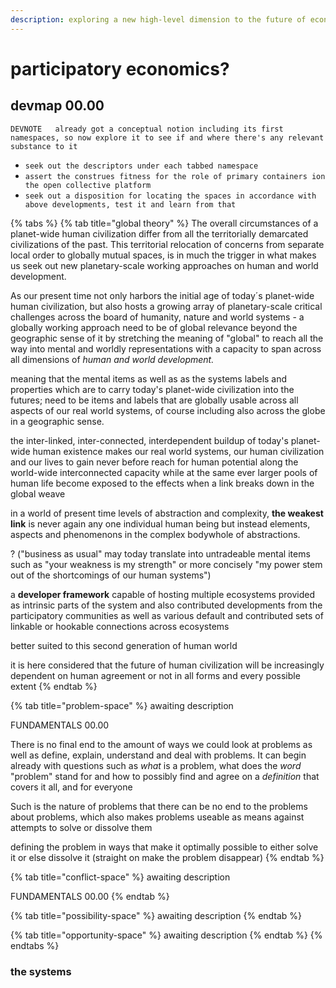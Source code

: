 ```yaml
---
description: exploring a new high-level dimension to the future of economics
---
```


# participatory economics?

## devmap 00.00

`DEVNOTE  
already got a conceptual notion including its first namespaces, so now explore it to see if and where there's any relevant substance to it`

* `seek out the descriptors under each tabbed namespace`
*  `assert the construes fitness for the role of primary containers ion the open collective platform`
*  `seek out a disposition for locating the spaces in accordance with above developments, test it and learn from that`

{% tabs %}
{% tab title="global theory" %}
The overall circumstances of a planet-wide human civilization differ from all the territorially demarcated civilizations of the past. This territorial relocation of concerns from separate local order to globally mutual spaces, is in much the trigger in what makes us seek out new planetary-scale working approaches on human and world development. 

As our present time not only harbors the initial age of today´s planet-wide human civilization, but also hosts a growing array of planetary-scale critical challenges across the board of humanity, nature and world systems - a globally working approach need to be of global relevance beyond the geographic sense of it by stretching the meaning of "global" to reach all the way into mental and worldly representations with a capacity to span across all dimensions of _human and world development._

meaning that the mental items as well as as the systems labels and properties which are to carry today's planet-wide civilization into the futures; need to be items and labels that are globally usable across all aspects of our real world systems, of course  including also across the globe in a geographic sense.



the inter-linked, inter-connected, interdependent buildup of today's planet-wide human existence makes our real world systems, our human civilization and our lives to gain never before reach for human potential along the world-wide interconnected capacity while at the same ever larger pools of human life become exposed to  the effects when a link breaks down in the global weave 

in a world of present time levels of abstraction and complexity, **the weakest link** is never again any one individual human being but instead elements, aspects and phenomenons in the complex bodywhole of abstractions. 

? \("business as usual" may today translate into untradeable mental items such as "your weakness is my strength" or more concisely "my power stem out of the shortcomings of our human systems"\)

a **developer framework** capable of hosting multiple ecosystems provided as intrinsic parts of the system and also contributed developments from the participatory communities as well as various default and contributed sets of linkable or hookable connections across ecosystems

better suited to this second generation of human world

it is here considered that the future of human civilization will be increasingly dependent on human agreement or not in all forms  and every possible extent
{% endtab %}

{% tab title="problem-space" %}
awaiting description

FUNDAMENTALS 00.00

There is no final end to the amount of ways we could look at problems as well as define, explain, understand and deal with problems. It can begin already with questions such as _what_ is a problem, what does the _word_ "problem" stand for  and how to possibly find and agree on a _definition_ that covers it all, and for everyone

Such is the nature of problems that there can be no end to the problems about problems, which also makes problems useable as means against attempts to solve or dissolve them



defining the problem in ways that make it optimally possible to either solve it or else dissolve it \(straight on make the problem disappear\)
{% endtab %}

{% tab title="conflict-space" %}
awaiting description

FUNDAMENTALS 00.00
{% endtab %}

{% tab title="possibility-space" %}
awaiting description
{% endtab %}

{% tab title="opportunity-space" %}
awaiting description
{% endtab %}
{% endtabs %}



### the systems

